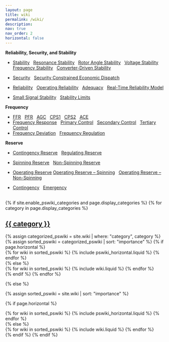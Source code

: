 ```yaml
---
layout: page
title: wiki
permalink: /wiki/
description:
nav: true
nav_order: 2
horizontal: false
---
```


**Reliability, Security, and Stability**

- [<u>Stability</u>](/wiki/stability) &nbsp; [<u>Resonance Stability</u>](/wiki/resonance-stability) &nbsp; [<u>Rotor Angle Stability</u>](/wiki/rotor-angle-stability) &nbsp; [<u>Voltage Stability</u>](/wiki/voltage-stability) &nbsp; [<u>Frequency Stability</u>](/wiki/frequency-stability) &nbsp; [<u>Converter-Driven Stability</u>](/wiki/converter-driven-stability)
- [<u>Security</u>](/wiki/security) &nbsp; [<u>Security Constrained Economic Dispatch</u>](/wiki/economic-dispatch)
- [<u>Reliability</u>](/wiki/reliability) &nbsp; [<u>Operating Reliability</u>](/wiki/operating-reliability) &nbsp; [<u>Adequacy</u>](/wiki/adequacy) &nbsp; [<u>Real-Time Reliability Model</u>](/wiki/real-time-reliability-model)

- [<u>Small Signal Stability</u>](/wiki/small-signal-stability) &nbsp; [<u>Stability Limits</u>](/wiki/stability-limits)

**Frequency**

- [<u>FFR</u>](/wiki/fast-frequency-response) &nbsp; [<u>PFR</u>](/wiki/primary-frequency-response) &nbsp; [<u>AGC</u>](/wiki/automatic-generation-control) &nbsp; [<u>CPS1</u>](/wiki/control-performance-standard-1) &nbsp; [<u>CPS2</u>](/wiki/control-performance-standard-2) &nbsp; [<u>ACE</u>](/wiki/area-control-error)
- [<u>Frequency Response</u>](/wiki/frequnecy-response) &nbsp; [<u>Primary Control</u>](/wiki/primary-control) &nbsp; [<u>Secondary Control</u>](/wiki/secondary-control) &nbsp; [<u>Tertiary Control</u>](/wiki/tertiary-control)
- [<u>Frequency Deviation</u>](/wiki/frequency-deviation) &nbsp; [<u>Frequency Regulation</u>](/wiki/frequency-regulation)

**Reserve**

- [<u>Contingency Reserve</u>](/wiki/contingency-reserve) &nbsp; [<u>Regulating Reserve</u>](/wiki/regulating-reserve)
- [<u>Spinning Reserve</u>](/wiki/spinning-reserve) &nbsp; [<u>Non-Spinning Reserve</u>](/wiki/non-spinning-reserve)
- [<u>Operating Reserve</u>](/wiki/operting-reserve) [<u>Operating Reserve – Spinning</u>](/wiki/operating-reserve-spinning) &nbsp; [<u>Operating Reserve – Non-Spinning</u>](/wiki/operating-reserve-non-spinning)

- [<u>Contingency</u>](/wiki/contingency) &nbsp; [<u>Emergency</u>](/wiki/emergency)

<br>

<!-- pages/wiki.md -->
<div class="wiki">
{% if site.enable_pswiki_categories and page.display_categories %}
  <!-- Display categorized wiki -->
  {% for category in page.display_categories %}
  <a id="{{ category }}" href=".#{{ category }}">
    <h2 class="category">{{ category }}</h2>
  </a>
  {% assign categorized_pswiki = site.wiki | where: "category", category %}
  {% assign sorted_pswiki = categorized_pswiki | sort: "importance" %}
  <!-- Generate cards for each wiki -->
  {% if page.horizontal %}
  <div class="container">
    <div class="row row-cols-1 row-cols-md-2">
    {% for wiki in sorted_pswiki %}
      {% include pswiki_horizontal.liquid %}
    {% endfor %}
    </div>
  </div>
  {% else %}
  <div class="row row-cols-1 row-cols-md-3">
    {% for wiki in sorted_pswiki %}
      {% include wiki.liquid %}
    {% endfor %}
  </div>
  {% endif %}
  {% endfor %}

{% else %}

<!-- Display wiki without categories -->

{% assign sorted_pswiki = site.wiki | sort: "importance" %}

  <!-- Generate cards for each wiki -->

{% if page.horizontal %}

  <div class="container">
    <div class="row row-cols-1 row-cols-md-2">
    {% for wiki in sorted_pswiki %}
      {% include pswiki_horizontal.liquid %}
    {% endfor %}
    </div>
  </div>
  {% else %}
  <div class="row row-cols-1 row-cols-md-3">
    {% for wiki in sorted_pswiki %}
      {% include wiki.liquid %}
    {% endfor %}
  </div>
  {% endif %}
{% endif %}
</div>

<br>
